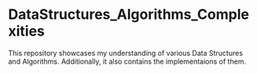 # DataStructures_Algorithms_Complexities

This repository showcases my understanding of various Data Structures and Algorithms. Additionally, it also contains the implementaions of them. 

